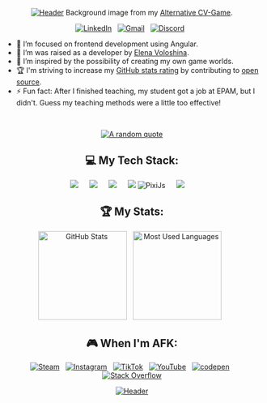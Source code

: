 <div align="center">

<a href="https://east-of-eden.netlify.app/"><img src="https://github.com/user-attachments/assets/2479e192-3e6b-450e-aa89-66cc4184926f" alt="Header"></a>
Background image from my [Alternative CV-Game](https://east-of-eden.netlify.app/).

[![LinkedIn](https://skillicons.dev/icons?i=linkedin)](https://www.linkedin.com/in/mirskyi-dev/) &nbsp;
[![Gmail](https://skillicons.dev/icons?i=gmail)](mailto:blakphantom2@gmail.com?subject=Hello%20Maksym,%20From%20Github) &nbsp;
[![Discord](https://skillicons.dev/icons?i=discord)](https://discordapp.com/users/271235656460533761/) &nbsp;

</div>

- 🔭 I’m focused on frontend development using Angular.
- 🌱 I’m was raised as a developer by [Elena Voloshina](https://github.com/voloshynajelena).
- 📝 I’m inspired by the possibility of creating my own game worlds.
- 🏆 I'm striving to increase my [GitHub stats rating](#🏆-my-stats) by contributing to [open source](https://opensource.com/resources/what-open-source).
- ⚡ Fun fact: After I finished teaching, my student got a job at EPAM, but I didn't. Guess my teaching methods were a little too effective!
&nbsp;

&nbsp;
<div align="center">
  
[![A random quote](https://quotes-github-readme.vercel.app/api?type=horizontal&theme=dracula)](https://github.com/piyushsuthar/github-readme-quotes)
  
## 💻 My Tech Stack:
<img src="https://skillicons.dev/icons?i=git,github,githubactions,gitlab" /> &emsp;
<img src="https://skillicons.dev/icons?i=html,css,sass,js,ts" /> &emsp;
<img src="https://skillicons.dev/icons?i=angular,gulp,npm" /> &emsp;
<img src="https://skillicons.dev/icons?i=threejs" /> 
![PixiJs](https://github.com/user-attachments/assets/fbb82690-9bbf-4392-9618-d7762d2dce78) &emsp;
<img src="https://skillicons.dev/icons?i=webstorm,ps,ae" /> &emsp;

## 🏆 My Stats:

<p>
    <img height=175 alt="GitHub Stats" src="https://github-readme-stats.vercel.app/api?username=taleynikov&show_icons=true&count_private=true&theme=dracula" />&nbsp;&nbsp;
    <img height=175 alt="Most Used Languages" src="https://github-readme-stats.vercel.app/api/top-langs/?username=taleynikov&layout=compact&theme=dracula" />&nbsp;&nbsp;
</p>

## 🎮 When I'm AFK:
<a href="https://steamcommunity.com/id/taleynikov/"><img src="https://img.shields.io/badge/steam-%23000000.svg?style=for-the-badge&logo=steam&logoColor=white" alt="Steam"></a>
&nbsp;
<a href="https://www.instagram.com/taleynikov_dev/"><img src="https://img.shields.io/badge/Instagram-%23E4405F.svg?style=for-the-badge&logo=Instagram&logoColor=white" alt="Instagram"></a>
&nbsp;
<a href="https://www.tiktok.com/@taleynikov_dev"><img src="https://img.shields.io/badge/TikTok-%23000000.svg?style=for-the-badge&logo=TikTok&logoColor=white" alt="TikTok"></a>
&nbsp;
<a href="https://www.youtube.com/@undersidezone4169"><img src="https://img.shields.io/badge/YouTube-%23FF0000.svg?style=for-the-badge&logo=YouTube&logoColor=white" alt="YouTube"></a>
&nbsp;
<a href="https://codepen.io/ShittyWizard"><img src="https://img.shields.io/badge/Codepen-000000?style=for-the-badge&logo=codepen&logoColor=white" alt="codepen"></a>
&nbsp;
<a href="https://stackoverflow.com/users/7099289/taleynikov?tab=profile"><img src="https://img.shields.io/badge/-Stackoverflow-FE7A16?style=for-the-badge&logo=stack-overflow&logoColor=white" alt="Stack Overflow"></a>

<a href="https://east-of-eden.netlify.app/"><img src="https://github.com/user-attachments/assets/5b752287-bf52-4c4d-92ff-fb23e3b839e9" alt="Header"></a>
</div>
